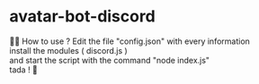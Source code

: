 # avatar-bot-discord

👨‍🎓 How to use ?
Edit the file "config.json" with every information\
install the modules ( discord.js )\
and start the script with the command "node index.js"\
tada ! 🎉
